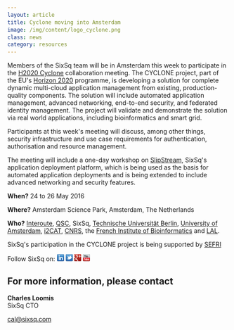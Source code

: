 ```yaml
---
layout: article
title: Cyclone moving into Amsterdam
image: /img/content/logo_cyclone.png  
class: news
category: resources
---
```


Members of the SixSq team will be in Amsterdam this week to participate in the [H2020 Cyclone](http://www.cyclone-project.eu) collaboration meeting. The CYCLONE project, part of the EU's [Horizon 2020](https://ec.europa.eu/programmes/horizon2020/en/what-horizon-2020) programme, is developing a solution for complete dynamic multi-cloud application management from existing, production-quality components. The solution will include automated application management, advanced networking, end-to-end security, and federated identity management. The project will validate and demonstrate the solution via real world applications, including bioinformatics and smart grid.

Participants at this week's meeting will discuss, among other things, security infrastructure and use case requirements for authentication, authorisation and resource management. 

The meeting will include a one-day workshop on [SlipStream](http://sixsq.com/products/slipstream/), SixSq's application deployment platform, which is being used as the basis for automated application deployments and is being extended to include advanced networking and security features.

**When?**
24 to 26 May 2016

**Where?**
Amsterdam Science Park, Amsterdam, The Netherlands

**Who?**
[Interoute](http://www.interoute.com), [QSC](https://www.qsc.de/en/), SixSq, [Technische Universität Berlin](http://www.snet.tu-berlin.de), [University of Amsterdam](http://www.uva.nl/en/home), [i2CAT](http://www.i2cat.net/en), [CNRS](http://www.cnrs.fr), the [French Institute of Bioinformatics](http://www.france-bioinformatique.fr) and [LAL](http://www.lal.in2p3.fr/?lang=fr).


SixSq's participation in the CYCLONE project is being supported by [SEFRI](http://www.sbfi.admin.ch/index.html?lang=fr)

Follow SixSq on:
<a href="http://linkedin.com/company/sixsq"><img src="/img/design/linkedin_small.png" alt="LinkedIn" width="16" /></a> <a href="http://twitter.com/@sixsq"><img src="/img/design/twitter_small.png" alt="Twitter" width="16" /></a> <a href="http://plus.google.com/+sixsq"><img src="/img/design/google_plus_small.png" alt="Google+" width="16" /></a> <a href="https://www.youtube.com/channel/UCGYw3n7c-QsDtsVH32By1-g"><img src="/img/design/youtube_small.png" alt="Youtube" width="16"/></a>


For more information, please contact
----

**Charles Loomis**  
SixSq CTO 

[cal@sixsq.com](cal@sixsq.com)



